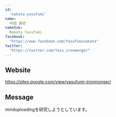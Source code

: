 ```yaml
---
id:
  'nakata-yasufumi'
name:
  中田 康史
nameSub:
  Nakata Yasufumi
facebook:
  "https://www.facebook.com/Yasufuminakata"
twitter:
  "https://twitter.com/Yasu_ironmonger"
---
```



## Website
https://sites.google.com/view/yasufumi-ironmonger/

## Message
minduploadingを研究しようとしています。
